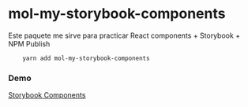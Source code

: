 # mol-my-storybook-components

Este paquete me sirve para practicar React components + Storybook + NPM Publish

```
    yarn add mol-my-storybook-components
```

### Demo
[Storybook Components](https://mateoortiz54.github.io/sb-components/?path=/docs/example-introduction--docs)